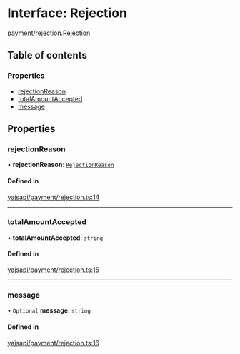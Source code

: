 # Interface: Rejection

[payment/rejection](../modules/payment_rejection.md).Rejection

## Table of contents

### Properties

- [rejectionReason](payment_rejection.Rejection.md#rejectionreason)
- [totalAmountAccepted](payment_rejection.Rejection.md#totalamountaccepted)
- [message](payment_rejection.Rejection.md#message)

## Properties

### rejectionReason

• **rejectionReason**: [`RejectionReason`](../enums/payment_rejection.RejectionReason.md)

#### Defined in

[yajsapi/payment/rejection.ts:14](https://github.com/golemfactory/yajsapi/blob/5793bb7/yajsapi/payment/rejection.ts#L14)

___

### totalAmountAccepted

• **totalAmountAccepted**: `string`

#### Defined in

[yajsapi/payment/rejection.ts:15](https://github.com/golemfactory/yajsapi/blob/5793bb7/yajsapi/payment/rejection.ts#L15)

___

### message

• `Optional` **message**: `string`

#### Defined in

[yajsapi/payment/rejection.ts:16](https://github.com/golemfactory/yajsapi/blob/5793bb7/yajsapi/payment/rejection.ts#L16)
